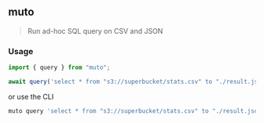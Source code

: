 ## muto

> Run ad-hoc SQL query on CSV and JSON

### Usage

```js
import { query } from "muto";

await query('select * from "s3://superbucket/stats.csv" to "./result.json"')
```

or use the CLI

```bash
muto query 'select * from "s3://superbucket/stats.csv" to "./result.json"'
```
